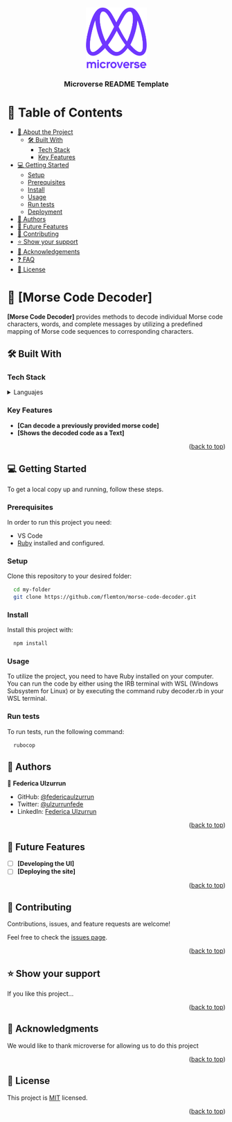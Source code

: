 <a name="readme-top"></a>

<div align="center">
  <!-- You are encouraged to replace this logo with your own! Otherwise you can also remove it. -->
  <img src="murple_logo.png" alt="logo" width="140"  height="auto" />
  <br/>

  <h3><b>Microverse README Template</b></h3>

</div>

# 📗 Table of Contents

- [📖 About the Project](#about-project)
  - [🛠 Built With](#built-with)
    - [Tech Stack](#tech-stack)
    - [Key Features](#key-features)
- [💻 Getting Started](#getting-started)
  - [Setup](#setup)
  - [Prerequisites](#prerequisites)
  - [Install](#install)
  - [Usage](#usage)
  - [Run tests](#run-tests)
  - [Deployment](#triangular_flag_on_post-deployment)
- [👥 Authors](#authors)
- [🔭 Future Features](#future-features)
- [🤝 Contributing](#contributing)
- [⭐️ Show your support](#support)
- [🙏 Acknowledgements](#acknowledgements)
- [❓ FAQ](#faq)
- [📝 License](#license)

<!-- PROJECT DESCRIPTION -->

# 📖 [Morse Code Decoder] <a name="about-project"></a>

**[Morse Code Decoder]** provides methods to decode individual Morse code characters, words, and complete messages by utilizing a predefined mapping of Morse code sequences to corresponding characters.

## 🛠 Built With <a name="built-with"></a>

### Tech Stack <a name="tech-stack"></a>

<details>
<summary>Languajes</summary>
  <ul>
    <li>Ruby</li>
  </ul>
</details>

<!-- Features -->

### Key Features <a name="key-features"></a>

- **[Can decode a previously provided morse code]**
- **[Shows the decoded code as a Text]**

<p align="right">(<a href="#readme-top">back to top</a>)</p>

<!-- GETTING STARTED -->

## 💻 Getting Started <a name="getting-started"></a>

To get a local copy up and running, follow these steps.

### Prerequisites

In order to run this project you need:

- VS Code
- [Ruby](https://www.ruby-lang.org/en/documentation/installation/) installed and configured.

### Setup

Clone this repository to your desired folder:

```sh
  cd my-folder
  git clone https://github.com/flemton/morse-code-decoder.git
```

### Install

Install this project with:

```sh
  npm install
```

### Usage


To utilize the project, you need to have Ruby installed on your computer. You can run the code by either using the IRB terminal with WSL (Windows Subsystem for Linux) or by executing the command ruby decoder.rb in your WSL terminal.

### Run tests

To run tests, run the following command:

```sh
  rubocop
```

<!-- AUTHORS -->

## 👥 Authors <a name="authors"></a>

👤 **Federica Ulzurrun**

- GitHub: [@federicaulzurrun](https://github.com/federicaulzurrun)
- Twitter: [@ulzurrunfede](https://mobile.twitter.com/ulzurrunfede)
- LinkedIn: [Federica Ulzurrun](https://www.linkedin.com/in/federicaulzurrun/)

<p align="right">(<a href="#readme-top">back to top</a>)</p>

<!-- FUTURE FEATURES -->

## 🔭 Future Features <a name="future-features"></a>

- [ ] **[Developing the UI]**
- [ ] **[Deploying the site]**

<p align="right">(<a href="#readme-top">back to top</a>)</p>

<!-- CONTRIBUTING -->

## 🤝 Contributing <a name="contributing"></a>

Contributions, issues, and feature requests are welcome!

Feel free to check the [issues page](../../issues/).

<p align="right">(<a href="#readme-top">back to top</a>)</p>

<!-- SUPPORT -->

## ⭐️ Show your support <a name="support"></a>

If you like this project...

<p align="right">(<a href="#readme-top">back to top</a>)</p>

<!-- ACKNOWLEDGEMENTS -->

## 🙏 Acknowledgments <a name="acknowledgements"></a>

We would like to thank microverse for allowing us to do this project

<p align="right">(<a href="#readme-top">back to top</a>)</p>

<!-- FAQ (optional) -->

## 📝 License <a name="license"></a>

This project is [MIT](./LICENSE) licensed.

<p align="right">(<a href="#readme-top">back to top</a>)</p>
